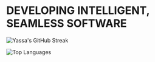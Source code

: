 # DEVELOPING INTELLIGENT, SEAMLESS SOFTWARE







![Yassa's GitHub Streak](https://github-readme-streak-stats.herokuapp.com/?user=Yassa122&theme=dark&background=000000)

![Top Languages](https://github-readme-stats.vercel.app/api/top-langs/?username=Yassa122&layout=compact)

